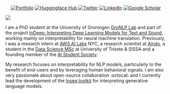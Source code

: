 <p align="center">
  <a href="https://gsarti.com"><img alt="Portfolio" title="Portfolio" src="https://tinyurl.com/gsarti-shield"></a>
  <a href="https://huggingface.co/gsarti"><img alt="Huggingface Hub" title="Huggingface Hub" src="https://tinyurl.com/hf-shield"></a>
  <!--<a href="https://research.rug.nl/en/persons/gabriele-sarti"><img alt="RUG Pure Profile" title="RUG Pure Profile" src="https://tinyurl.com/rug-pure-shield"></a>-->
  <a href="https://twitter.com/gsarti_"><img alt="Twitter" title="Twitter" src="https://img.shields.io/badge/profile-000000?style=for-the-badge&logo=x&logoColor=white"/></a>
  <a href="https://www.linkedin.com/in/gabrielesarti/"><img alt="LinkedIn" title="LinkedIn"src="https://img.shields.io/badge/linkedin-%230077B5.svg?&style=for-the-badge&logo=linkedin&logoColor=white"></a>
  <a href="https://scholar.google.it/citations?user=sK0B_08AAAAJ&hl=en"><img alt="Google Scholar" title="Google Scholar"src="https://img.shields.io/badge/scholar-77a9fa.svg?&style=for-the-badge&logo=google-scholar&logoColor=white"></a>
</p>

<a href="https://github.com/404"><img src="https://user-images.githubusercontent.com/73097560/115834477-dbab4500-a447-11eb-908a-139a6edaec5c.gif"></a>

I am a PhD student at the University of Groningen [GroNLP Lab](https://www.rug.nl/research/clcg/research/cl/) and part of the project [InDeep: Interpreting Deep Learning Models for Text and Sound](https://projects.illc.uva.nl/indeep/), working mainly on interpretability for neural machine translation. Previously, I was a research intern at [AWS AI Labs](https://aws.amazon.com/translate/) NYC, a research scientist at [Aindo](https://www.aindo.com), a student in the [Data Science MSc](https://dsai.units.it/) at University of Trieste & SISSA and a founding member of the [AI Student Society](https://www.ai2s.it).

My research focuses on interpretability for NLP models, particularly to the benefit of end-users and by leveraging human behavioral signals. I am also very passionate about open-source collaboration :octocat: and I currently lead the development of the [Inseq toolkit](https://github.com/inseq-team/inseq) for interpreting generative language models.
